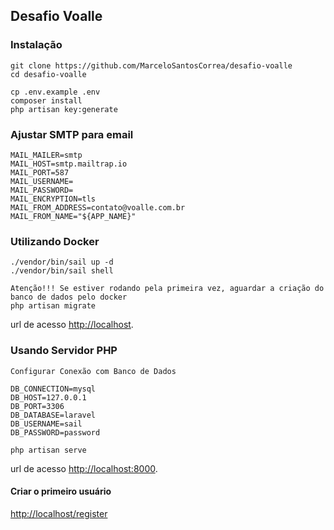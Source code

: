 ## Desafio Voalle

### Instalação

```
git clone https://github.com/MarceloSantosCorrea/desafio-voalle
cd desafio-voalle

cp .env.example .env
composer install
php artisan key:generate
```

### Ajustar SMTP para email

```
MAIL_MAILER=smtp
MAIL_HOST=smtp.mailtrap.io
MAIL_PORT=587
MAIL_USERNAME=
MAIL_PASSWORD=
MAIL_ENCRYPTION=tls
MAIL_FROM_ADDRESS=contato@voalle.com.br
MAIL_FROM_NAME="${APP_NAME}"
```

### Utilizando Docker

```
./vendor/bin/sail up -d
./vendor/bin/sail shell

Atenção!!! Se estiver rodando pela primeira vez, aguardar a criação do banco de dados pelo docker
php artisan migrate
```
url de acesso [http://localhost](http://localhost).

### Usando Servidor PHP

```
Configurar Conexão com Banco de Dados

DB_CONNECTION=mysql
DB_HOST=127.0.0.1
DB_PORT=3306
DB_DATABASE=laravel
DB_USERNAME=sail
DB_PASSWORD=password

php artisan serve
```

url de acesso [http://localhost:8000](http://localhost:8000).

#### Criar o primeiro usuário

[http://localhost/register](http://localhost/register)
